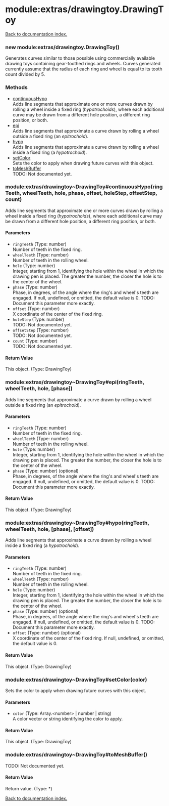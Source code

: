 # module:extras/drawingtoy.DrawingToy

[Back to documentation index.](index.md)

<a name='extras_drawingtoy.DrawingToy'></a>
### new module:extras/drawingtoy.DrawingToy()

Generates curves similar to those possible using commercially available drawing toys containing gear-toothed rings and wheels. Curves generated currently assume that the radius of each ring and wheel is equal to its tooth count divided by 5.

### Methods

* [continuousHypo](#extras_drawingtoy_DrawingToy_continuousHypo)<br>Adds line segments that approximate one or more curves drawn by rolling a wheel inside a fixed ring (<i>hypotrochoids</i>), where each additional curve may be drawn from a different hole position, a different ring position, or both.
* [epi](#extras_drawingtoy_DrawingToy_epi)<br>Adds line segments that approximate a curve drawn by rolling a wheel outside a fixed ring (an <i>epitrochoid</i>).
* [hypo](#extras_drawingtoy_DrawingToy_hypo)<br>Adds line segments that approximate a curve drawn by rolling a wheel inside a fixed ring (a <i>hypotrochoid</i>).
* [setColor](#extras_drawingtoy_DrawingToy_setColor)<br>Sets the color to apply when drawing future curves with this object.
* [toMeshBuffer](#extras_drawingtoy_DrawingToy_toMeshBuffer)<br>TODO: Not documented yet.

<a name='extras_drawingtoy_DrawingToy_continuousHypo'></a>
### module:extras/drawingtoy~DrawingToy#continuousHypo(ringTeeth, wheelTeeth, hole, phase, offset, holeStep, offsetStep, count)

Adds line segments that approximate one or more curves drawn by rolling a wheel inside a fixed ring (<i>hypotrochoids</i>), where each additional curve may be drawn from a different hole position, a different ring position, or both.

#### Parameters

* `ringTeeth` (Type: number)<br>Number of teeth in the fixed ring.
* `wheelTeeth` (Type: number)<br>Number of teeth in the rolling wheel.
* `hole` (Type: number)<br>Integer, starting from 1, identifying the hole within the wheel in which the drawing pen is placed. The greater the number, the closer the hole is to the center of the wheel.
* `phase` (Type: number)<br>Phase, in degrees, of the angle where the ring's and wheel's teeth are engaged. If null, undefined, or omitted, the default value is 0. TODO: Document this parameter more exactly.
* `offset` (Type: number)<br>X coordinate of the center of the fixed ring.
* `holeStep` (Type: number)<br>TODO: Not documented yet.
* `offsetStep` (Type: number)<br>TODO: Not documented yet.
* `count` (Type: number)<br>TODO: Not documented yet.

#### Return Value

This object. (Type: DrawingToy)

<a name='extras_drawingtoy_DrawingToy_epi'></a>
### module:extras/drawingtoy~DrawingToy#epi(ringTeeth, wheelTeeth, hole, [phase])

Adds line segments that approximate a curve drawn by rolling a wheel outside a fixed ring (an <i>epitrochoid</i>).

#### Parameters

* `ringTeeth` (Type: number)<br>Number of teeth in the fixed ring.
* `wheelTeeth` (Type: number)<br>Number of teeth in the rolling wheel.
* `hole` (Type: number)<br>Integer, starting from 1, identifying the hole within the wheel in which the drawing pen is placed. The greater the number, the closer the hole is to the center of the wheel.
* `phase` (Type: number) (optional)<br>Phase, in degrees, of the angle where the ring's and wheel's teeth are engaged. If null, undefined, or omitted, the default value is 0. TODO: Document this parameter more exactly.

#### Return Value

This object. (Type: DrawingToy)

<a name='extras_drawingtoy_DrawingToy_hypo'></a>
### module:extras/drawingtoy~DrawingToy#hypo(ringTeeth, wheelTeeth, hole, [phase], [offset])

Adds line segments that approximate a curve drawn by rolling a wheel inside a fixed ring (a <i>hypotrochoid</i>).

#### Parameters

* `ringTeeth` (Type: number)<br>Number of teeth in the fixed ring.
* `wheelTeeth` (Type: number)<br>Number of teeth in the rolling wheel.
* `hole` (Type: number)<br>Integer, starting from 1, identifying the hole within the wheel in which the drawing pen is placed. The greater the number, the closer the hole is to the center of the wheel.
* `phase` (Type: number) (optional)<br>Phase, in degrees, of the angle where the ring's and wheel's teeth are engaged. If null, undefined, or omitted, the default value is 0. TODO: Document this parameter more exactly.
* `offset` (Type: number) (optional)<br>X coordinate of the center of the fixed ring. If null, undefined, or omitted, the default value is 0.

#### Return Value

This object. (Type: DrawingToy)

<a name='extras_drawingtoy_DrawingToy_setColor'></a>
### module:extras/drawingtoy~DrawingToy#setColor(color)

Sets the color to apply when drawing future curves with this object.

#### Parameters

* `color` (Type: Array.&lt;number> | number | string)<br>A color vector or string identifying the color to apply.

#### Return Value

This object. (Type: DrawingToy)

<a name='extras_drawingtoy_DrawingToy_toMeshBuffer'></a>
### module:extras/drawingtoy~DrawingToy#toMeshBuffer()

TODO: Not documented yet.

#### Return Value

Return value. (Type: *)

[Back to documentation index.](index.md)
